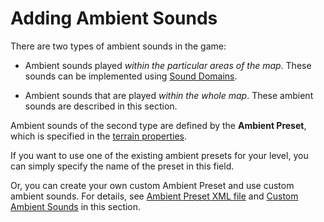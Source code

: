# Adding Ambient Sounds

There are two types of ambient sounds in the game:

-   Ambient sounds played *within the particular areas of the map*. These sounds can be implemented using [Sound Domains](./../sound_domains/adding_sound_domains.md).

-   Ambient sounds that are played *within the whole map*. These ambient sounds are described in this section.

Ambient sounds of the second type are defined by the **Ambient Preset**, which is specified in the [terrain properties](./../../terrain/terrain_properties.md).

If you want to use one of the existing ambient presets for your level, you can simply specify the name of the preset in this field. 

Or, you can create your own custom Ambient Preset and use custom ambient sounds. For details, see [Ambient Preset XML file](./ambient_preset_xml_file.md) and [Custom Ambient Sounds](./custom_ambient_sounds.md) in this section.

